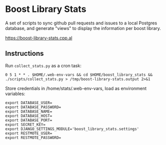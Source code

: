 
# Boost Library Stats

A set of scripts to sync github pull requests and issues to a local Postgres database, and generate "views" to display the information per boost library.

https://boost-library-stats.cpp.al

## Instructions

Run `collect_stats.py` as a cron task:

```
0 5 1 * * . $HOME/.web-env-vars && cd $HOME/boost_library_stats && ./scripts/collect_stats.py > /tmp/boost-library-stats.output 2>&1
```

Store credentials in /home/stats/.web-env-vars, load as environment variables:

```
export DATABASE_USER=
export DATABASE_PASSWORD=
export DATABASE_NAME=
export DATABASE_HOST=
export DATABASE_PORT=
export SECRET_KEY=
export DJANGO_SETTINGS_MODULE='boost_library_stats.settings'
export RESTMOTE_USER=
export RESTMOTE_PASSWORD=
